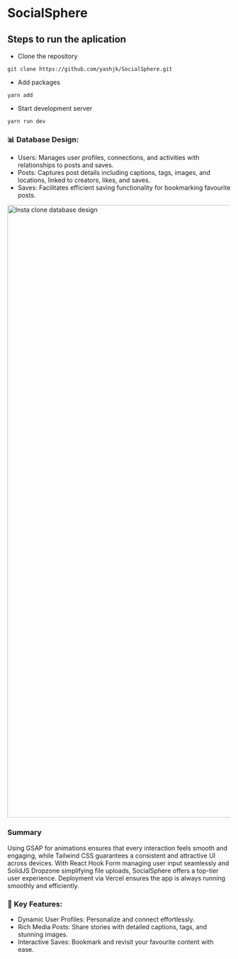 # SocialSphere

## Steps to run the aplication
- Clone the repository
```
git clone https://github.com/yashjk/SocialSphere.git
```
- Add packages
```
yarn add
```
- Start development server
```
yarn run dev
```

### 📊 Database Design:
- Users: Manages user profiles, connections, and activities with relationships to posts and saves.
- Posts: Captures post details including captions, tags, images, and locations, linked to creators, likes, and saves.
- Saves: Facilitates efficient saving functionality for bookmarking favourite posts.

<img width="1384" alt="Insta clone database design" src="https://github.com/yashjk/SocialSphere/assets/51541934/2ba4c8de-f71f-4870-856a-5729a98a32ba">

### Summary
Using GSAP for animations ensures that every interaction feels smooth and engaging, while Tailwind CSS guarantees a consistent and attractive UI across devices. With React Hook Form managing user input seamlessly and SolidJS Dropzone simplifying file uploads, SocialSphere offers a top-tier user experience. Deployment via Vercel ensures the app is always running smoothly and efficiently.



### 🌟 Key Features:
- Dynamic User Profiles: Personalize and connect effortlessly.
- Rich Media Posts: Share stories with detailed captions, tags, and stunning images.
- Interactive Saves: Bookmark and revisit your favourite content with ease.
